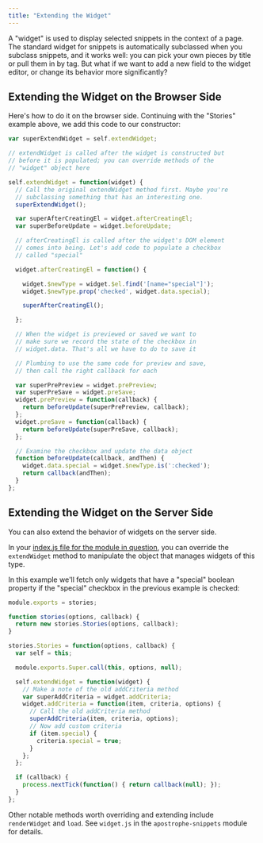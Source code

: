 ```yaml
---
title: "Extending the Widget"
---
```


A "widget" is used to display selected snippets in the context of a page. The standard widget for snippets is automatically subclassed when you subclass snippets, and it works well: you can pick your own pieces by title or pull them in by tag. But what if we want to add a new field to the widget editor, or change its behavior more significantly?

## Extending the Widget on the Browser Side

Here's how to do it on the browser side. Continuing with the "Stories" example above, we add this code to our constructor:

```javascript
var superExtendWidget = self.extendWidget;

// extendWidget is called after the widget is constructed but
// before it is populated; you can override methods of the
// "widget" object here

self.extendWidget = function(widget) {
  // Call the original extendWidget method first. Maybe you're
  // subclassing something that has an interesting one.
  superExtendWidget();

  var superAfterCreatingEl = widget.afterCreatingEl;
  var superBeforeUpdate = widget.beforeUpdate;

  // afterCreatingEl is called after the widget's DOM element
  // comes into being. Let's add code to populate a checkbox
  // called "special"

  widget.afterCreatingEl = function() {

    widget.$newType = widget.$el.find('[name="special"]');
    widget.$newType.prop('checked', widget.data.special);

    superAfterCreatingEl();

  };

  // When the widget is previewed or saved we want to
  // make sure we record the state of the checkbox in
  // widget.data. That's all we have to do to save it

  // Plumbing to use the same code for preview and save,
  // then call the right callback for each

  var superPrePreview = widget.prePreview;
  var superPreSave = widget.preSave;
  widget.prePreview = function(callback) {
    return beforeUpdate(superPrePreview, callback);
  };
  widget.preSave = function(callback) {
    return beforeUpdate(superPreSave, callback);
  };

  // Examine the checkbox and update the data object
  function beforeUpdate(callback, andThen) {
    widget.data.special = widget.$newType.is(':checked');
    return callback(andThen);
  }
};
```

## Extending the Widget on the Server Side

You can also extend the behavior of widgets on the server side.

In your [index.js file for the module in question](advanced-server-side-1.html), you can override the `extendWidget` method to manipulate the object that manages widgets of this type.

In this example we'll fetch only widgets that have a "special" boolean property if the "special" checkbox in the previous example is checked:

```javascript
module.exports = stories;

function stories(options, callback) {
  return new stories.Stories(options, callback);
}

stories.Stories = function(options, callback) {
  var self = this;

  module.exports.Super.call(this, options, null);

  self.extendWidget = function(widget) {
    // Make a note of the old addCriteria method
    var superAddCriteria = widget.addCriteria;
    widget.addCriteria = function(item, criteria, options) {
      // Call the old addCriteria method
      superAddCriteria(item, criteria, options);
      // Now add custom criteria
      if (item.special) {
        criteria.special = true;
      }
    };
  };

  if (callback) {
    process.nextTick(function() { return callback(null); });
  }
};
```

Other notable methods worth overriding and extending include `renderWidget` and `load`. See `widget.js` in the `apostrophe-snippets` module for details.
